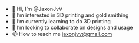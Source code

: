 - 👋 Hi, I’m @JaxonJvV
- 👀 I’m interested in 3D printing and gold smithing
- 🌱 I’m currently learning to do 3D printing
- 💞️ I’m looking to collaborate on designs and usage
- 📫 How to reach me jaxonjvv@gmail.com

<!---
JaxonJvV/JaxonJvV is a ✨ special ✨ repository because its `README.md` (this file) appears on your GitHub profile.
You can click the Preview link to take a look at your changes.
--->
